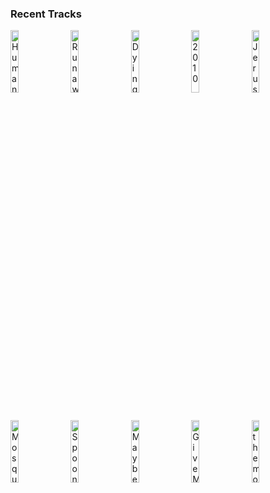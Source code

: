 ### Recent Tracks
[<img src='https://lastfm.freetls.fastly.net/i/u/300x300/9a8488ad4896580730b7ce12877bc278.png' width='16%' height='16%' alt='Human'>](https://www.last.fm/music/the%2bkillers/_/human)&nbsp;&nbsp;&nbsp;&nbsp;[<img src='https://lastfm.freetls.fastly.net/i/u/300x300/d8d2682fd0834c4690b1dc5a5c1b4822.png' width='16%' height='16%' alt='Runaways'>](https://www.last.fm/music/the%2bkillers/_/runaways)&nbsp;&nbsp;&nbsp;&nbsp;[<img src='https://lastfm.freetls.fastly.net/i/u/300x300/1885b86f55925072c5a6c81350ac5c46.png' width='16%' height='16%' alt='Dying Breed'>](https://www.last.fm/music/the%2bkillers/_/dying%2bbreed)&nbsp;&nbsp;&nbsp;&nbsp;[<img src='https://lastfm.freetls.fastly.net/i/u/300x300/89decf6b81dd8a3a6f1ca825763ae7a3.png' width='16%' height='16%' alt='2010'>](https://www.last.fm/music/the%2bkeystones/_/2010)&nbsp;&nbsp;&nbsp;&nbsp;[<img src='https://lastfm.freetls.fastly.net/i/u/300x300/ecad9e26332eee688ed756dad9d4de82.png' width='16%' height='16%' alt='Jerusalem, New York, Berlin'>](https://www.last.fm/music/vampire%2bweekend/_/jerusalem%252c%2bnew%2byork%252c%2bberlin)&nbsp;&nbsp;&nbsp;&nbsp;<br>[<img src='https://lastfm.freetls.fastly.net/i/u/300x300/0cd981caa460d366295d1903b0a6b236.png' width='16%' height='16%' alt='Mosquito on the Wall'>](https://www.last.fm/music/the%2bwombats/_/mosquito%2bon%2bthe%2bwall)&nbsp;&nbsp;&nbsp;&nbsp;[<img src='https://lastfm.freetls.fastly.net/i/u/300x300/c61e7d8865668c8d9a4b28892baba425.png' width='16%' height='16%' alt='Spoonful'>](https://www.last.fm/music/grizfolk/_/spoonful)&nbsp;&nbsp;&nbsp;&nbsp;[<img src='https://lastfm.freetls.fastly.net/i/u/300x300/5731e2bb603528f8268b09f6e30781a3.png' width='16%' height='16%' alt='Maybe Youre the Reason'>](https://www.last.fm/music/the%2bjapanese%2bhouse/_/maybe%2byou%2527re%2bthe%2breason)&nbsp;&nbsp;&nbsp;&nbsp;[<img src='https://lastfm.freetls.fastly.net/i/u/300x300/f35d777778c2591536a7e90eb6824f1d.png' width='16%' height='16%' alt='Give Me Something'>](https://www.last.fm/music/the%2bman%2bwho/_/give%2bme%2bsomething)&nbsp;&nbsp;&nbsp;&nbsp;[<img src='https://lastfm.freetls.fastly.net/i/u/300x300/194403f080b7a1be2a1479478d0927e4.png' width='16%' height='16%' alt='the movies'>](https://www.last.fm/music/nightly/_/the%2bmovies)&nbsp;&nbsp;&nbsp;&nbsp;<br>